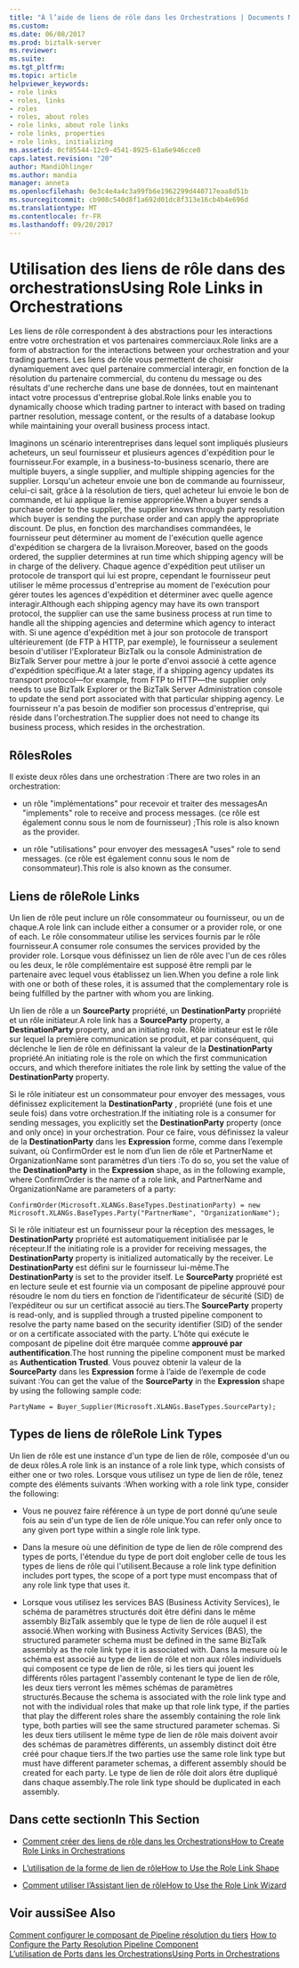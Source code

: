```yaml
---
title: "À l’aide de liens de rôle dans les Orchestrations | Documents Microsoft"
ms.custom: 
ms.date: 06/08/2017
ms.prod: biztalk-server
ms.reviewer: 
ms.suite: 
ms.tgt_pltfrm: 
ms.topic: article
helpviewer_keywords:
- role links
- roles, links
- roles
- roles, about roles
- role links, about role links
- role links, properties
- role links, initializing
ms.assetid: 0cf85544-12c9-4541-8925-61a6e946cce0
caps.latest.revision: "20"
author: MandiOhlinger
ms.author: mandia
manager: anneta
ms.openlocfilehash: 0e3c4e4a4c3a99fb6e1962299d440717eaa8d51b
ms.sourcegitcommit: cb908c540d8f1a692d01dc8f313e16cb4b4e696d
ms.translationtype: MT
ms.contentlocale: fr-FR
ms.lasthandoff: 09/20/2017
---
```

# <a name="using-role-links-in-orchestrations"></a><span data-ttu-id="1f013-102">Utilisation des liens de rôle dans des orchestrations</span><span class="sxs-lookup"><span data-stu-id="1f013-102">Using Role Links in Orchestrations</span></span>
<span data-ttu-id="1f013-103">Les liens de rôle correspondent à des abstractions pour les interactions entre votre orchestration et vos partenaires commerciaux.</span><span class="sxs-lookup"><span data-stu-id="1f013-103">Role links are a form of abstraction for the interactions between your orchestration and your trading partners.</span></span> <span data-ttu-id="1f013-104">Les liens de rôle vous permettent de choisir dynamiquement avec quel partenaire commercial interagir, en fonction de la résolution du partenaire commercial, du contenu du message ou des résultats d'une recherche dans une base de données, tout en maintenant intact votre processus d'entreprise global.</span><span class="sxs-lookup"><span data-stu-id="1f013-104">Role links enable you to dynamically choose which trading partner to interact with based on trading partner resolution, message content, or the results of a database lookup while maintaining your overall business process intact.</span></span>  
  
 <span data-ttu-id="1f013-105">Imaginons un scénario interentreprises dans lequel sont impliqués plusieurs acheteurs, un seul fournisseur et plusieurs agences d'expédition pour le fournisseur.</span><span class="sxs-lookup"><span data-stu-id="1f013-105">For example, in a business-to-business scenario, there are multiple buyers, a single supplier, and multiple shipping agencies for the supplier.</span></span> <span data-ttu-id="1f013-106">Lorsqu'un acheteur envoie une bon de commande au fournisseur, celui-ci sait, grâce à la résolution de tiers, quel acheteur lui envoie le bon de commande, et lui applique la remise appropriée.</span><span class="sxs-lookup"><span data-stu-id="1f013-106">When a buyer sends a purchase order to the supplier, the supplier knows through party resolution which buyer is sending the purchase order and can apply the appropriate discount.</span></span> <span data-ttu-id="1f013-107">De plus, en fonction des marchandises commandées, le fournisseur peut déterminer au moment de l'exécution quelle agence d'expédition se chargera de la livraison.</span><span class="sxs-lookup"><span data-stu-id="1f013-107">Moreover, based on the goods ordered, the supplier determines at run time which shipping agency will be in charge of the delivery.</span></span> <span data-ttu-id="1f013-108">Chaque agence d'expédition peut utiliser un protocole de transport qui lui est propre, cependant le fournisseur peut utiliser le même processus d'entreprise au moment de l'exécution pour gérer toutes les agences d'expédition et déterminer avec quelle agence interagir.</span><span class="sxs-lookup"><span data-stu-id="1f013-108">Although each shipping agency may have its own transport protocol, the supplier can use the same business process at run time to handle all the shipping agencies and determine which agency to interact with.</span></span> <span data-ttu-id="1f013-109">Si une agence d'expédition met à jour son protocole de transport ultérieurement (de FTP à HTTP, par exemple), le fournisseur a seulement besoin d'utiliser l'Explorateur BizTalk ou la console Administration de BizTalk Server pour mettre à jour le porte d'envoi associé à cette agence d'expédition spécifique.</span><span class="sxs-lookup"><span data-stu-id="1f013-109">At a later stage, if a shipping agency updates its transport protocol—for example, from FTP to HTTP—the supplier only needs to use BizTalk Explorer or the BizTalk Server Administration console to update the send port associated with that particular shipping agency.</span></span> <span data-ttu-id="1f013-110">Le fournisseur n'a pas besoin de modifier son processus d'entreprise, qui réside dans l'orchestration.</span><span class="sxs-lookup"><span data-stu-id="1f013-110">The supplier does not need to change its business process, which resides in the orchestration.</span></span>  
  
## <a name="roles"></a><span data-ttu-id="1f013-111">Rôles</span><span class="sxs-lookup"><span data-stu-id="1f013-111">Roles</span></span>  
 <span data-ttu-id="1f013-112">Il existe deux rôles dans une orchestration :</span><span class="sxs-lookup"><span data-stu-id="1f013-112">There are two roles in an orchestration:</span></span>  
  
-   <span data-ttu-id="1f013-113">un rôle "implémentations" pour recevoir et traiter des messages</span><span class="sxs-lookup"><span data-stu-id="1f013-113">An "implements" role to receive and process messages.</span></span> <span data-ttu-id="1f013-114">(ce rôle est également connu sous le nom de fournisseur) ;</span><span class="sxs-lookup"><span data-stu-id="1f013-114">This role is also known as the provider.</span></span>  
  
-   <span data-ttu-id="1f013-115">un rôle "utilisations" pour envoyer des messages</span><span class="sxs-lookup"><span data-stu-id="1f013-115">A "uses" role to send messages.</span></span> <span data-ttu-id="1f013-116">(ce rôle est également connu sous le nom de consommateur).</span><span class="sxs-lookup"><span data-stu-id="1f013-116">This role is also known as the consumer.</span></span>  
  
## <a name="role-links"></a><span data-ttu-id="1f013-117">Liens de rôle</span><span class="sxs-lookup"><span data-stu-id="1f013-117">Role Links</span></span>  
 <span data-ttu-id="1f013-118">Un lien de rôle peut inclure un rôle consommateur ou fournisseur, ou un de chaque.</span><span class="sxs-lookup"><span data-stu-id="1f013-118">A role link can include either a consumer or a provider role, or one of each.</span></span> <span data-ttu-id="1f013-119">Le rôle consommateur utilise les services fournis par le rôle fournisseur.</span><span class="sxs-lookup"><span data-stu-id="1f013-119">A consumer role consumes the services provided by the provider role.</span></span> <span data-ttu-id="1f013-120">Lorsque vous définissez un lien de rôle avec l'un de ces rôles ou les deux, le rôle complémentaire est supposé être rempli par le partenaire avec lequel vous établissez un lien.</span><span class="sxs-lookup"><span data-stu-id="1f013-120">When you define a role link with one or both of these roles, it is assumed that the complementary role is being fulfilled by the partner with whom you are linking.</span></span>  
  
 <span data-ttu-id="1f013-121">Un lien de rôle a un **SourceParty** propriété, un **DestinationParty** propriété et un rôle initiateur.</span><span class="sxs-lookup"><span data-stu-id="1f013-121">A role link has a **SourceParty** property, a **DestinationParty** property, and an initiating role.</span></span> <span data-ttu-id="1f013-122">Rôle initiateur est le rôle sur lequel la première communication se produit, et par conséquent, qui déclenche le lien de rôle en définissant la valeur de la **DestinationParty** propriété.</span><span class="sxs-lookup"><span data-stu-id="1f013-122">An initiating role is the role on which the first communication occurs, and which therefore initiates the role link by setting the value of the **DestinationParty** property.</span></span>  
  
 <span data-ttu-id="1f013-123">Si le rôle initiateur est un consommateur pour envoyer des messages, vous définissez explicitement la **DestinationParty** , propriété (une fois et une seule fois) dans votre orchestration.</span><span class="sxs-lookup"><span data-stu-id="1f013-123">If the initiating role is a consumer for sending messages, you explicitly set the **DestinationParty** property (once and only once) in your orchestration.</span></span> <span data-ttu-id="1f013-124">Pour ce faire, vous définissez la valeur de la **DestinationParty** dans les **Expression** forme, comme dans l’exemple suivant, où ConfirmOrder est le nom d’un lien de rôle et PartnerName et OrganizationName sont paramètres d’un tiers :</span><span class="sxs-lookup"><span data-stu-id="1f013-124">To do so, you set the value of the **DestinationParty** in the **Expression** shape, as in the following example, where ConfirmOrder is the name of a role link, and PartnerName and OrganizationName are parameters of a party:</span></span>  
  
```  
ConfirmOrder(Microsoft.XLANGs.BaseTypes.DestinationParty) = new Microsoft.XLANGs.BaseTypes.Party("PartnerName", "OrganizationName");  
```  
  
 <span data-ttu-id="1f013-125">Si le rôle initiateur est un fournisseur pour la réception des messages, le **DestinationParty** propriété est automatiquement initialisée par le récepteur.</span><span class="sxs-lookup"><span data-stu-id="1f013-125">If the initiating role is a provider for receiving messages, the **DestinationParty** property is initialized automatically by the receiver.</span></span> <span data-ttu-id="1f013-126">Le **DestinationParty** est défini sur le fournisseur lui-même.</span><span class="sxs-lookup"><span data-stu-id="1f013-126">The **DestinationParty** is set to the provider itself.</span></span> <span data-ttu-id="1f013-127">Le **SourceParty** propriété est en lecture seule et est fournie via un composant de pipeline approuvé pour résoudre le nom du tiers en fonction de l’identificateur de sécurité (SID) de l’expéditeur ou sur un certificat associé au tiers.</span><span class="sxs-lookup"><span data-stu-id="1f013-127">The **SourceParty** property is read-only, and is supplied through a trusted pipeline component to resolve the party name based on the security identifier (SID) of the sender or on a certificate associated with the party.</span></span> <span data-ttu-id="1f013-128">L’hôte qui exécute le composant de pipeline doit être marquée comme **approuvé par authentification**.</span><span class="sxs-lookup"><span data-stu-id="1f013-128">The host running the pipeline component must be marked as **Authentication Trusted**.</span></span> <span data-ttu-id="1f013-129">Vous pouvez obtenir la valeur de la **SourceParty** dans les **Expression** forme à l’aide de l’exemple de code suivant :</span><span class="sxs-lookup"><span data-stu-id="1f013-129">You can get the value of the **SourceParty** in the **Expression** shape by using the following sample code:</span></span>  
  
 `PartyName = Buyer_Supplier(Microsoft.XLANGs.BaseTypes.SourceParty);`  
  
## <a name="role-link-types"></a><span data-ttu-id="1f013-130">Types de liens de rôle</span><span class="sxs-lookup"><span data-stu-id="1f013-130">Role Link Types</span></span>  
 <span data-ttu-id="1f013-131">Un lien de rôle est une instance d'un type de lien de rôle, composée d'un ou de deux rôles.</span><span class="sxs-lookup"><span data-stu-id="1f013-131">A role link is an instance of a role link type, which consists of either one or two roles.</span></span> <span data-ttu-id="1f013-132">Lorsque vous utilisez un type de lien de rôle, tenez compte des éléments suivants :</span><span class="sxs-lookup"><span data-stu-id="1f013-132">When working with a role link type, consider the following:</span></span>  
  
-   <span data-ttu-id="1f013-133">Vous ne pouvez faire référence à un type de port donné qu’une seule fois au sein d'un type de lien de rôle unique.</span><span class="sxs-lookup"><span data-stu-id="1f013-133">You can refer only once to any given port type within a single role link type.</span></span>  
  
-   <span data-ttu-id="1f013-134">Dans la mesure où une définition de type de lien de rôle comprend des types de ports, l'étendue du type de port doit englober celle de tous les types de liens de rôle qui l'utilisent.</span><span class="sxs-lookup"><span data-stu-id="1f013-134">Because a role link type definition includes port types, the scope of a port type must encompass that of any role link type that uses it.</span></span>  
  
-   <span data-ttu-id="1f013-135">Lorsque vous utilisez les services BAS (Business Activity Services), le schéma de paramètres structurés doit être défini dans le même assembly BizTalk assembly que le type de lien de rôle auquel il est associé.</span><span class="sxs-lookup"><span data-stu-id="1f013-135">When working with Business Activity Services (BAS), the structured parameter schema must be defined in the same BizTalk assembly as the role link type it is associated with.</span></span> <span data-ttu-id="1f013-136">Dans la mesure où le schéma est associé au type de lien de rôle et non aux rôles individuels qui composent ce type de lien de rôle, si les tiers qui jouent les différents rôles partagent l'assembly contenant le type de lien de rôle, les deux tiers verront les mêmes schémas de paramètres structurés.</span><span class="sxs-lookup"><span data-stu-id="1f013-136">Because the schema is associated with the role link type and not with the individual roles that make up that role link type, if the parties that play the different roles share the assembly containing the role link type, both parties will see the same structured parameter schemas.</span></span> <span data-ttu-id="1f013-137">Si les deux tiers utilisent le même type de lien de rôle mais doivent avoir des schémas de paramètres différents, un assembly distinct doit être créé pour chaque tiers.</span><span class="sxs-lookup"><span data-stu-id="1f013-137">If the two parties use the same role link type but must have different parameter schemas, a different assembly should be created for each party.</span></span> <span data-ttu-id="1f013-138">Le type de lien de rôle doit alors être dupliqué dans chaque assembly.</span><span class="sxs-lookup"><span data-stu-id="1f013-138">The role link type should be duplicated in each assembly.</span></span>  
  
## <a name="in-this-section"></a><span data-ttu-id="1f013-139">Dans cette section</span><span class="sxs-lookup"><span data-stu-id="1f013-139">In This Section</span></span>  
  
-   [<span data-ttu-id="1f013-140">Comment créer des liens de rôle dans les Orchestrations</span><span class="sxs-lookup"><span data-stu-id="1f013-140">How to Create Role Links in Orchestrations</span></span>](../core/how-to-create-role-links-in-orchestrations.md)  
  
-   [<span data-ttu-id="1f013-141">L’utilisation de la forme de lien de rôle</span><span class="sxs-lookup"><span data-stu-id="1f013-141">How to Use the Role Link Shape</span></span>](../core/how-to-use-the-role-link-shape.md)  
  
-   [<span data-ttu-id="1f013-142">Comment utiliser l’Assistant lien de rôle</span><span class="sxs-lookup"><span data-stu-id="1f013-142">How to Use the Role Link Wizard</span></span>](../core/how-to-use-the-role-link-wizard.md)  
  
## <a name="see-also"></a><span data-ttu-id="1f013-143">Voir aussi</span><span class="sxs-lookup"><span data-stu-id="1f013-143">See Also</span></span>  
 <span data-ttu-id="1f013-144">[Comment configurer le composant de Pipeline résolution du tiers](../core/how-to-configure-the-party-resolution-pipeline-component.md) </span><span class="sxs-lookup"><span data-stu-id="1f013-144">[How to Configure the Party Resolution Pipeline Component](../core/how-to-configure-the-party-resolution-pipeline-component.md) </span></span>  
 [<span data-ttu-id="1f013-145">L’utilisation de Ports dans les Orchestrations</span><span class="sxs-lookup"><span data-stu-id="1f013-145">Using Ports in Orchestrations</span></span>](../core/using-ports-in-orchestrations.md)